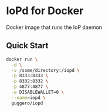 IoPd for Docker
===================

Docker image that runs the IoP daemon

Quick Start
-----------

```bash
docker run \
  -d \
  -v /some/directory:/iopd \
  -p 8333:8333 \
  -p 8332:8332 \
  -p 4877:4877 \
  -e DISABLEWALLET=0 \
  --name=iopd \
  guggero/iopd
```
